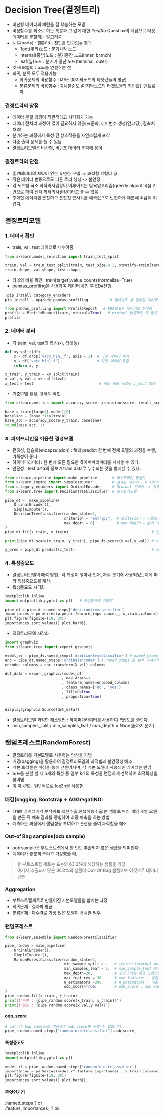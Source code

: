 # Decision Tree(결정트리)
- 비선형 데이터의 패턴을 잘 학습하는 모델
- 비용함수를 최소로 하는 특성과 그 값에 대한 Yes/No Question의 대답으로 타겟 데이터를 분할하는 알고리즘
- 노드(node) : 질문이나 정답을 담고있는 결과
  - Root(뿌리)노드 : 분기시작 노드
  - internal(중간)노드 : 분기중간 노드(inner, branch)
  - leaf(잎)노드 : 분기가 끝난 노드(terminal, outer)
- 엣지(edge) : 노드를 연결하는 선
- 회귀, 분류 모두 적용가능
  - 회귀문제의 비용함수 : MSE (마지막노드의 타겟값들의 평균)
  - 분류문제의 비용함수 : 지니불순도 (마지막노드의 타겟값들의 최빈값), 엔트로피
### 결정트리의 장점
- 데이터 분할 과정이 직관적이고 시각화가 가능
- 데이터 전처리 과정이 많이 필요하지 않음(표준화, 더미변수 생성(인코딩), 결측치 처리)
- 분기하는 과정에서 특성 간 상호작용을 자연스럽게 포착
- 다중 출력 문제를 풀 수 있음
- 결정트리모델은 비선형, 비단조 데이터 분석에 용이
### 결정트리의 단점
- 훈련데이터의 제약이 없는 유연한 모델 -> 과적합 위험이 큼
- 작은 데이터 변동으로도 다른 트리 생성 -> 불안정
- 각 노드별 국소 최적의사결정이 이루어지는 탐욕알고리즘(greedy algoritm)을 기반으로 하여 전체 최적의사결정이라고 볼 수 없음
- 주어진 데이터를 분할하고 분할된 근사치를 예측값으로 반환하기 때문에 외삽이 어렵다.

## 결정트리모델
### 1. 데이터 확인
  - train, val, test 데이터로 나누어줌
```python
from sklearn.model_selection import train_test_split

train, val = train_test_split(train, test_size=0.2, stratify=train[target], random_state=2) # stratify를 타겟값으로 지정하면 0과 1의 비율을 맞춰줌(지정해주지 않으면, 모델의 성능차이 많이남)
train.shape, val.shape, test.shape
```
  - 타겟의 비율 확인 : train[target].value_counts(normalize=True) 
  - pandas_profiling을 사용하여 데이터 확인 후 EDA진행
```python
!pip install category_encoders
pip install --upgrade pandas-profiling          # 업데이트 후 런타임 재시작
```
```python
from pandas_profiling import ProfileReport   # EDA필요한 데이터들 찾아줌
profile = ProfileReport(train, minimal=True)   # minimal 변경하면 더 많은 분석 해줌
profile
```
### 2. 데이터 분리
- 각 train, val, test의 특성(x), 타겟(y)
```python
def xy_split(df):
    x = df.drop('vacc_h1n1_f', axis = 1)  # 타겟 데이터 제거
    y = df['vacc_h1n1_f']                 # 타겟 데이터 추출
    return x, y

x_train, y_train = xy_split(train)
x_val, y_val = xy_split(val)
x_test = test                              # 케글 제출 자료라 y_test 없음
```
- 기준모델 생성, 정확도 확인
```python
from sklearn.metrics import accuracy_score, precision_score, recall_score, f1_score

base = train[target].mode()[0]
baseline = [base]*len(train)
base_acc = accuracy_score(y_train, baseline)
round(base_acc, 2) 
```
### 3. 파이프라인을 이용한 결정모델
- 편의성, 캡슐화(encapsulation) : fit과 predict 한 번에 전체 모델의 과정을 수행, 가독성이 좋다.
- 하이퍼파라미터 : 한 번에 모든 필요한 하이퍼파라미터를 서치할 수 있다.
- 안전성 : test data의 정보가 train data로 누수되는 것을 방지할 수 있다.
```python
from sklearn.pipeline import make_pipeline       # 파이프라인 만들기
from sklearn.impute import SimpleImputer         # 결측값 채우기 - > (strategy : default='mean')
from category_encoders import OrdinalEncoder     # Ordinal 인코딩 -> 서열형 데이터 인코딩(1부터 시작)
from sklearn.tree import DecisionTreeClassifier  # 결정트리모델 

pipe_dt =  make_pipeline(
    OrdinalEncoder(),
    SimpleImputer(),
    DecisionTreeClassifier(random_state=2, 
                           criterion = "entropy",  # criterion = 디폴트:지니불순도("gini"), "entropy"
                           max_depth = 6)          # max_depth = 분기 개수
)
pipe_dt.fit(x_train, y_train)                                      # 인코딩, 결측값제거, 결정트리모델 파이프라인으로 한 번에

print(pipe_dt.score(x_train, y_train), pipe_dt.score(x_val,y_val)) # train, val의 정확도(accuracy) -.score로 가능

y_pred = pipe_dt.predict(x_test)                                   # test데이터의 예측값
```
### 4. 특성중요도
- 결정트리모델의 해석 방법 : 각 특성이 얼마나 먼저, 자주 분기에 사용되었는지에 따라 특성중요도를 계산.
- 특성중요도 시각화
```python
%matplotlib inline             
import matplotlib.pyplot as plt   # 특성중요도 그래프

pipe_dt = pipe_dt.named_steps['decisiontreeclassifier']
importances = pd.Series(pipe_dt.feature_importances_, x_train.columns) # .feature_importances_ 특성중요도 반환
plt.figure(figsize=(10, 20))
importances.sort_values().plot.barh();
```
- 결정트리모델 시각화
```python
import graphviz
from sklearn.tree import export_graphviz

model_dt = pipe_dt.named_steps['decisiontreeclassifier'] # named_steps 속성을 사용해서 파이프라인의 각 스텝에 접근이 가능합니다.
enc = pipe_dt.named_steps['ordinalencoder'] # named_steps 은 유사 딕셔너리 객체(dictionary-like object)로 파이프라인 내 과정에 접근 가능하도록 합니다.
encoded_columns = enc.transform(X_val).columns

dot_data = export_graphviz(model_dt
                          , max_depth=3
                          , feature_names=encoded_columns
                          , class_names=['no', 'yes']
                          , filled=True
                          , proportion=True)


display(graphviz.Source(dot_data))
```
- 결정트리모델 과적합 해소방법 : 하이퍼파라미터를 사용하여 복잡도를 줄인다.
- min_samples_split / min_samples_leaf / max_depth = None(끝까지 분기)

## 랜덤포레스트(RandomForest)
- 결정트리를 기본모델로 사용하는 앙상블 기법
- 배깅(bagging)을 활용하여 결정트리모델의 과적합과 불안정성 해소
- 기본 트리들은 배깅을 통해 만들어지며, 각 기본 모델에 사용되는 데이터는 랜덤
- 노드를 분할 할 때 n개의 특성 중 일부 k개의 특성을 랜덤하게 선택하여 최적특성을 찾아냄
- 이 때 k개는 일반적으로 log2n을 사용함 

### 배깅(bagging, Bootstrap + AGGregatING)
- Train 데이터에서 무작위로 복원추출(중복허용추출)한 샘플로 여러 개의 개별 모델을 만든 뒤 예측 결과를 종합하여 최종 예측을 하는 방법
- 예측하는 과정에서 랜덤성을 부여하고 분산을 줄여 과적합을 해소
### Out-of Bag samples(oob sample)
- oob sample은 부트스트랩에서 한 번도 추출되지 않은 샘플을 의미한다.
- 데이터가 충분히 크다고 가정했을 때,   
> 한 부트스트랩 세트는 표본의 63.2%에 해당하는 샘플을 가짐   
> 여기서 추출되지 않은 36.8%의 샘플이 Out-Of-Bag 샘플이며 이것으로 데이터검증
### Aggregation
- 부트스트랩세트로 만들어진 기본모델들을 합치는 과정
- 회귀문제 : 결과의 평균
- 분류문제 : 다수결로 가장 많은 모델이 선택한 범주
### 랜덤포레스트
```python
from sklearn.ensemble import RandomForestClassifier

pipe_random = make_pipeline(
    OrdinalEncoder(),
    SimpleImputer(),
    RandomForestClassifier(random_state=2,
                           min_sample_split = 2   # 내부노드(internal node)에서의 최소 데이터 수(default = 2)
                           min_samples_leaf = 5,  # min_sample_leaf 분기 최소 샘플수  
                           max_depth=20,          # 밑의 3개는 랜덤 포레스트에서만 사용가능
                           max_features = 30,     # max_features : 분할에 사용되는 최대 특성의 수(최대 특성의 수까지)
                           n_estimators =200,     # n_estimators : 기본 모델의 수
                           oob_score=True)        # oob_score : oob sample을 이용한 검증 스코어 반환 여부
)
pipe_random.fit(x_train, y_train)
print(f"훈련 : {pipe_random.score(x_train, y_train)}")
print(f"검증 : {pipe_random.score(x_val,y_val)}")
```
#### oob_score
```python
# out-of-bag sample을 이용하여 oob_score를 구할 수 있습니다.
pipe_random.named_steps["randomforestclassifier"].oob_score_
```
#### 특성중요도
```python
%matplotlib inline
import matplotlib.pyplot as plt

model_rf = pipe_random.named_steps['randomforestclassifier']            # 파이프모델.named_steps['파이프 속성'] 속성에 매치된 항목들 반환 ex) enc = 인코딩 된 속성들
importances = pd.Series(model_rf.feature_importances_, x_train.columns) # .feature_importances_ 특성중요도 반환
plt.figure(figsize=(10, 20))
importances.sort_values().plot.barh();
```



#### 무엇인가??

.named_steps ?    ok   
.feature_importances_ ?   ok   
